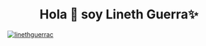 <h1 align="center">Hola 👋 soy Lineth Guerra✨ </h1>

<p align="left">
<a href="https://www.linkedin.com/in/linethguerrac/" target="blank"><img align="center" src="https://img.shields.io/badge/LinkedIn-0077B5?style=for-the-badge&logo=linkedin&logoColor=white" alt="linethguerrac"/></a>
</p>
